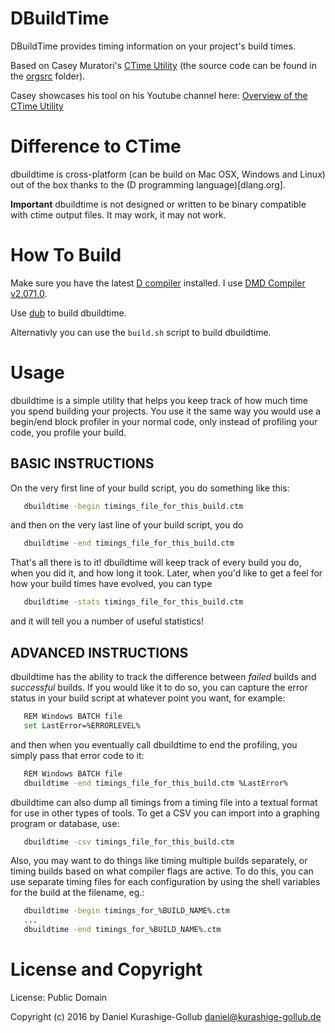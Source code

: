 # DBuildTime

DBuildTime provides timing information on your project's build times.

Based on Casey Muratori's [CTime Utility](https://gist.github.com/cmuratori/8c909975de4bb071056b4ec1651077e8) (the source code can be found in the [orgsrc](orgsrc) folder).

Casey showcases his tool on his Youtube channel here: [Overview of the CTime Utility](https://www.youtube.com/watch?v=LdMHyGxfg6U)


# Difference to CTime

dbuildtime is cross-platform (can be build on Mac OSX, Windows and Linux) out of the box thanks to the (D programming language)[dlang.org].

**Important**
dbuildtime is not designed or written to be binary compatible with ctime output files. It may work, it may not work.


# How To Build

Make sure you have the latest [D compiler](http://dlang.org/) installed. I use [DMD Compiler v2.071.0](http://dlang.org/download.html).

Use [dub](https://code.dlang.org/getting_started) to build dbuildtime.

Alternativly you can use the `build.sh` script to build dbuildtime.


# Usage

dbuildtime is a simple utility that helps you keep track of how much time you spend building your projects.
You use it the same way you would use a begin/end block profiler in your normal code, only instead of profiling your code, you profile your build.

## BASIC INSTRUCTIONS

On the very first line of your build script, you do something like this:

```bash
   dbuildtime -begin timings_file_for_this_build.ctm
```

and then on the very last line of your build script, you do

```bash
   dbuildtime -end timings_file_for_this_build.ctm
```

That's all there is to it! dbuildtime will keep track of every build you do, when you did it, and how long it took.
Later, when you'd like to get a feel for how your build times have evolved, you can type

```bash
   dbuildtime -stats timings_file_for_this_build.ctm
```

and it will tell you a number of useful statistics!


## ADVANCED INSTRUCTIONS

dbuildtime has the ability to track the difference between _failed_ builds and _successful_ builds.
If you would like it to do so, you can capture the error status in your build script at whatever point you want, for example:
```bash
   REM Windows BATCH file
   set LastError=%ERRORLEVEL%
```

and then when you eventually call dbuildtime to end the profiling, you simply pass that error code to it:

```bash
   REM Windows BATCH file
   dbuildtime -end timings_file_for_this_build.ctm %LastError%
```

dbuildtime can also dump all timings from a timing file into a textual format for use in other types of tools.
To get a CSV you can import into a graphing program or database, use:

```bash
   dbuildtime -csv timings_file_for_this_build.ctm
```

Also, you may want to do things like timing multiple builds separately, or timing builds based on what compiler flags are active.
To do this, you can use separate timing files for each configuration by using the shell variables for the build at the filename, eg.:

```bash
   dbuildtime -begin timings_for_%BUILD_NAME%.ctm
   ...
   dbuildtime -end timings_for_%BUILD_NAME%.ctm
```


# License and Copyright

License: Public Domain


Copyright (c) 2016 by Daniel Kurashige-Gollub <daniel@kurashige-gollub.de>
